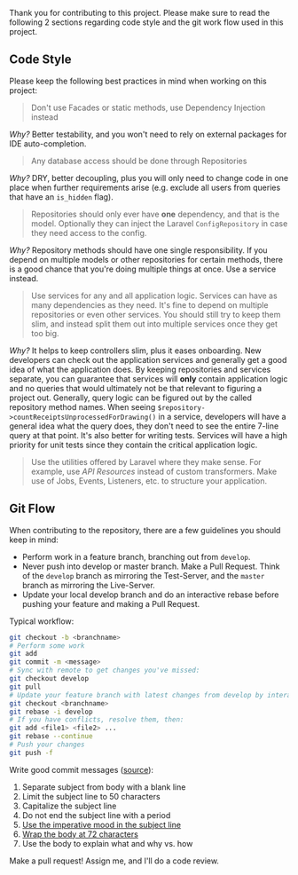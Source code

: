 Thank you for contributing to this project. Please make sure to read the following 2 sections
regarding code style and the git work flow used in this project.

## Code Style
Please keep the following best practices in mind when working on this project:

>Don't use Facades or static methods, use Dependency Injection instead

_Why?_ Better testability, and you won't need to rely on external packages for IDE auto-completion.

> Any database access should be done through Repositories

_Why?_ DRY, better decoupling, plus you will only need to change code in one place when further requirements arise (e.g. exclude all users from queries that have an `is_hidden` flag).

> Repositories should only ever have **one** dependency, and that is the model. Optionally they can inject the Laravel `ConfigRepository` in case they need access to the config.

_Why?_ Repository methods should have one single responsibility. If you depend on multiple models or other repositories for certain methods, there is a good chance that you're doing multiple things at once. Use a service instead.

> Use services for any and all application logic. Services can have as many dependencies as they need. It's fine to depend on multiple repositories or even other services. You should still try to keep them slim, and instead split them out into multiple services once they get too big.

_Why?_ It helps to keep controllers slim, plus it eases onboarding. New developers can check out the application services and generally get a good idea of what the application does. By keeping repositories and services separate, you can guarantee that services will **only** contain application logic and no queries that would ultimately not be that relevant to figuring a project out. Generally, query logic can be figured out by the called repository method names. When seeing `$repository->countReceiptsUnprocessedForDrawing()` in a service, developers will have a general idea what the query does, they don't need to see the entire 7-line query at that point. It's also better for writing tests. Services will have a high priority for unit tests since they contain the critical application logic.

> Use the utilities offered by Laravel where they make sense. For example, use _API Resources_ instead of custom transformers. Make use of Jobs, Events, Listeners, etc. to structure your application. 

## Git Flow
When contributing to the repository, there are a few guidelines you should keep in mind:
- Perform work in a feature branch, branching out from `develop`.
- Never push into develop or master branch. Make a Pull Request. Think of the `develop` branch
as mirroring the Test-Server, and the `master` branch as mirroring the Live-Server.
- Update your local develop branch and do an interactive rebase before pushing your feature and making a Pull Request.

Typical workflow:
```bash
git checkout -b <branchname>
# Perform some work
git add
git commit -m <message>
# Sync with remote to get changes you've missed:
git checkout develop
git pull
# Update your feature branch with latest changes from develop by interactive rebase:
git checkout <branchname>
git rebase -i develop
# If you have conflicts, resolve them, then:
git add <file1> <file2> ...
git rebase --continue
# Push your changes
git push -f
```
Write good commit messages ([source](https://chris.beams.io/posts/git-commit/#seven-rules)):

1. Separate subject from body with a blank line
2. Limit the subject line to 50 characters
3. Capitalize the subject line
4. Do not end the subject line with a period
5. [Use the imperative mood in the subject line](https://chris.beams.io/posts/git-commit/#imperative)
6. [Wrap the body at 72 characters](https://chris.beams.io/posts/git-commit/#wrap-72)
7. Use the body to explain what and why vs. how

Make a pull request! Assign me, and I'll do a code review.
